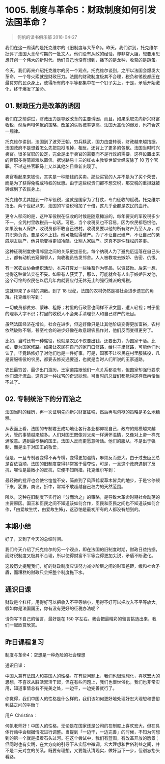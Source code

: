 # 1005. 制度与革命5：财政制度如何引发法国革命？
> 何帆的读书俱乐部
2018-04-27

我们在这一周读的是托克维尔的《旧制度与大革命》。昨天，我们讲到，托克维尔批评了法国大革命时期的一批文人，他们没有从政的经验，却非常大胆，想要用思想开创一个伟大的新时代。他们自己也没有想到，播下的是龙种，收获的是跳蚤。

今天，我们再来介绍托克维尔的另一个观点。托克维尔谈到，之所以法国会爆发大革命，一个导火索就是财政压力。法国的财政制度极其不合理，税负和徭役都压在最贫穷的民众身上，使得所有的不平等都集中在一个钉子尖上，于是，矛盾开始激化，终于爆发了革命。

## 01. 财政压力是改革的诱因

我们在之前讲过，财政压力是导致改革的主要诱因，而且，如果采取先向新兴财富收税，然后再甩包袱的策略，改革的失败概率更高。法国大革命的爆发，也符合这一规律。

托克维尔讲到，法国到了波旁王朝，穷兵黩武，国力由盛转衰，财政越来越拮据。法国政府不是想着怎么先把包袱甩掉，相反，还背上了更多的包袱。法国当时时兴卖官。很多官职的设定，完全是出于卖官的需要而不是行政的需要，这样设置出来的官职多得简直难以置信。据说路易十三的红衣主教黎世留曾经废除了 10 万个官职。不过这些官职马上又以其他名目重新出现了。

卖官看起来来钱快，其实是一种赔钱的买卖。那些买官的人并不是为了买个荣誉，而是为了获得免税或特权的优惠。由于这些权贵们都不想交税，那交税的重担就被转嫁到了农民身上。

托克维尔尤其提到一种军役税，这就是国家为了打仗，专门征收的赋税。托克维尔指出，两个世纪以来，法国的军役税增加了十倍，这几乎全都是农民的血汗。

更令人郁闷的是，这种军役税在征收的时候是随意摊派的，每年要交的军役税多少不一，全凭村里收税员一句话。可是，当个收税员也不容易，因为农民都怨恨他，如果没有人保护，收税员都不敢自己进村。收税员要以他的所有财产乃至人身，对其职务负责。要是收不上钱，他可能就得破产。为了不让自己破产，不让自己的亲戚朋友破产，他只能变得更加冷酷，让别人家破产。这真不是件轻松的差事。

这种征税制度使得邻里之间的关系更加恶化。每个纳税人为了避免厄运落在自己头上，都有动机去窥伺邻人，向收税员告发邻舍。人人被教唆去嫉妒、告密、仇恨。

有一家农业协会组织活动，本来打算发一些牲畜作为奖品，以资鼓励。后来一想，觉得这种做法实在不妥。如果有人获奖了，那么，可能就会有人出于嫉妒告发他，这个可怜的农民在以后几年内就要应付无休无止的强行摊派的捐税。

这就带来了乡村的凋敝。到了 18 世纪，法国的农村仍然是被社会进步遗忘的角落。托克维尔写到：

一切成员都贫穷、蒙昧、粗野；村里的行政官也同样不识文墨，遭人轻视；村子里的理事大字不识；村里的收税人不会亲手清理邻人和自己财产的账目。

虽然法国经济在增长，社会在进步，但这好像只是让其他阶级变得更加富裕，农村依然破败不堪，甚至社会的进步好像在故意跟农民作对，他们反而变得更穷了。

比如，当时还有一种徭役，也就是农民不仅要出钱，还要出力，为国家干活。比如，要为国家修路。如果让农民在自己的家门口修路，给村子里修路，可能他们也认了，毕竟路修好了对他们也是一件好事。可是，国家不让农民在村里服徭役，凡是要服徭役的农民，都要去修交通要道，也就是当时人们所说的王家道路。

农民最穷苦、最少出门游历，王家道路跟他们一点关系都没有，但国家却强行要求他们流汗流血，这真是一种找骂的奇思妙想，可当时的总督们都觉得这样做再恰当不过了。

## 02. 专制统治下的分而治之

法国当时的经历，再一次证明先向新兴财富征税，然后再甩包袱的策略是多么地糟糕。

从表面上看，法国的专制君王成功地让各行各业都仰视自己，政府的规模越来越大，管的事情越来越多。人们对国王既像对父亲一样满怀温情，又像对上帝一样充满敬意。遇到最专横的国王，法国人反而更愿意听话。他们的服从，不是出于强制，而是出于对国王的敬爱。

但是，一旦专制者变得不再专横，变得更加温情，麻烦反而更大。由于过去臣民总是百依百顺，法国的旧制度变得非常富于侵夺性，可是，一旦这个政府遇到了反抗，哪怕是最微小的反抗，它便不知所措。托克维尔写到：

最轻微的批评也会使它惶惶不安，简直到了风声鹤唳草木皆兵的地步，于是它停顿下来，犹豫，商议，折中，常常不敢超越自己权力的天然范围。

所以，这种在旧制度下实行的「分而治之」的策略，是导致大革命时期社会动荡的主要原因。国王和臣民之间不知道该如何合作，臣民和臣民之间也不知道该如何合作，「由爱故生忧，由爱故生怖」，这恐怕是最初所有的人都没有想到的。

## 本期小结

好了，又到了今天的总结时间。

我们今天介绍了托克维尔的另一个观点，即在法国的旧制度时期，财政日益拮据，而财税制度又极其不合理，所以使得财富不平等变得更加尖锐，矛盾不断激化。

这段历史提醒我们，好的财政制度应该努力减少阶层之间的财富差距，缓和社会矛盾，而糟糕的财政只会把整个制度拖下水。

## 通识日课

财政是个杠杆，用得好可以把收入不平等缩小，用得不好可以把收入不平等放大。假如你是法国国王，你有没有更好的征税办法呢？

请你写下自己的留言，最好是在 150 字左右。我会把最精彩的留言挑选出来，我们一起欣赏欣赏。

## 昨日课程复习

制度与革命4：空想是一种危险的社会理想

通识日课：

中国人兼有法国人和美国人的性格。在有些问题上，我们也很理想化，喜欢宏大的思想，不喜欢从脏活累活干起，但在有些问题上，我们也很世俗化，我们也非常实用，知道事情总有不完美之处，一边干，一边完善就行了。

你觉得，我们中国人的性格是什么样的，我们该如何更好地处理好宏大理想和世俗利益之间的平衡？

用户 Christina：

何帆老师好！中国人的性格，无论是在国家还是公司的在制度上喜欢宏大，但在具体行动中会根据情况进行调整。当提到「一边干，一边完善」的时候，不知为何想到的第一个就是摸着石头过河。在这个尝试中，我们有蓝图，有改革开放的愿景；但同时也有实践，在大方向的引导下从实际中微调。宏大理想和世俗利益之间，并不是二元对立的关系。既要有理想，又要能认清现实，做好当下一步，但别忘抬头看路。

